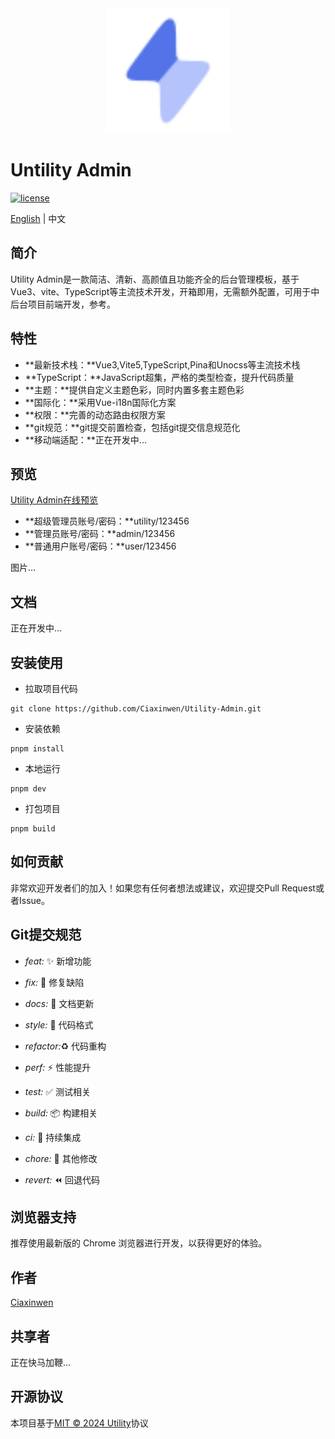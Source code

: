 <div align="center">
	<img src="./public/favicon.svg" width="200" />
</div>

<h1>Untility Admin</h1> 

[![license](https://img.shields.io/badge/license-MIT-green.svg)](./LICENSE)

<span><a href="./README.md">English</a> | 中文</span>

## 简介

Utility Admin是一款简洁、清新、高颜值且功能齐全的后台管理模板，基于Vue3、vite、TypeScript等主流技术开发，开箱即用，无需额外配置，可用于中后台项目前端开发，参考。

## 特性

- **最新技术栈：**Vue3,Vite5,TypeScript,Pina和Unocss等主流技术栈
- **TypeScript：**JavaScript超集，严格的类型检查，提升代码质量
- **主题：**提供自定义主题色彩，同时内置多套主题色彩
- **国际化：**采用Vue-i18n国际化方案
- **权限：**完善的动态路由权限方案
- **git规范：**git提交前置检查，包括git提交信息规范化
- **移动端适配：**正在开发中...

## 预览

<a href="https://ciaxinwen.github.io/Utility-Admin/" target="_blank">Utility Admin在线预览</a>

- **超级管理员账号/密码：**utility/123456
- **管理员账号/密码：**admin/123456
- **普通用户账号/密码：**user/123456

图片...

## 文档

正在开发中...

## 安装使用

- 拉取项目代码

```shell
git clone https://github.com/Ciaxinwen/Utility-Admin.git
```

- 安装依赖

```shell
pnpm install
```

- 本地运行

```shell
pnpm dev
```

- 打包项目

```shell
pnpm build
```

## 如何贡献

非常欢迎开发者们的加入！如果您有任何者想法或建议，欢迎提交Pull Request或者Issue。

## Git提交规范

- *feat:* ✨ 新增功能 
- *fix:* 🐛 修复缺陷 
- *docs:* 📝 文档更新 
- *style:* 💄  代码格式
- *refactor:*♻️  代码重构 
- *perf:* ⚡️  性能提升
- *test:* ✅  测试相关

- *build:* 📦️  构建相关
- *ci:* 🎡  持续集成
- *chore:* 🔨  其他修改
- *revert:* ⏪️  回退代码

## 浏览器支持

推荐使用最新版的 Chrome 浏览器进行开发，以获得更好的体验。

## 作者

<a href="https://github.com/Ciaxinwen" target="_blank">Ciaxinwen</a>

## 共享者

正在快马加鞭...

## 开源协议

本项目基于[MIT © 2024 Utility](./LICENSE)协议

